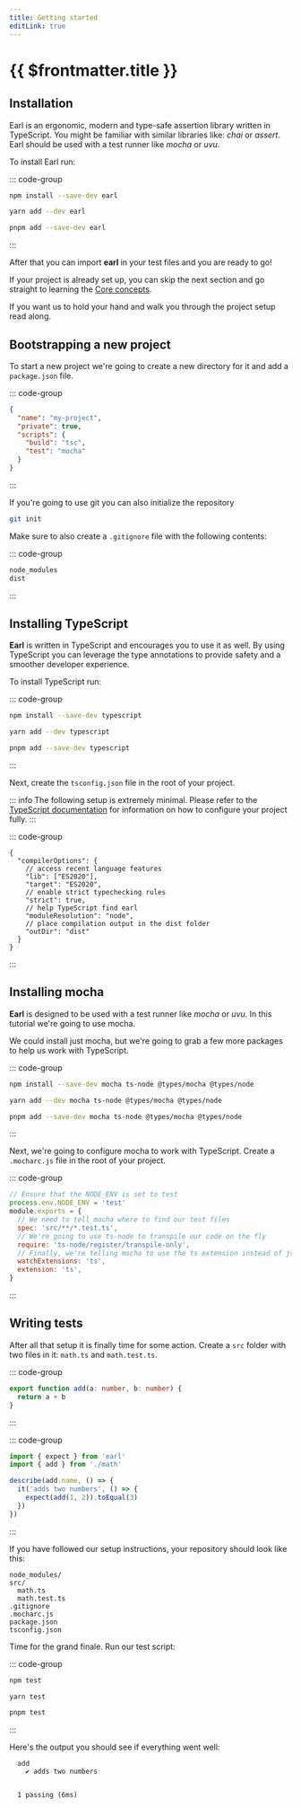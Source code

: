 ```yaml
---
title: Getting started
editLink: true
---
```


# {{ $frontmatter.title }}

## Installation

Earl is an ergonomic, modern and type-safe assertion library written in
TypeScript. You might be familiar with similar libraries like: _chai_ or
_assert_. Earl should be used with a test runner like _mocha_ or _uvu_.

To install Earl run:

::: code-group

```sh [npm]
npm install --save-dev earl
```

```sh [yarn]
yarn add --dev earl
```

```sh [pnpm]
pnpm add --save-dev earl
```

:::

After that you can import **earl** in your test files and you are ready to go!

If your project is already set up, you can skip the next section and go straight
to learning the [Core concepts](/introduction/core-concepts).

If you want us to hold your hand and walk you through the project setup
read along.

## Bootstrapping a new project

To start a new project we're going to create a new directory for it and add a
`package.json` file.

::: code-group

```json [package.json]
{
  "name": "my-project",
  "private": true,
  "scripts": {
    "build": "tsc",
    "test": "mocha"
  }
}
```

:::

If you're going to use git you can also initialize the repository

```sh
git init
```

Make sure to also create a `.gitignore` file with the following contents:

::: code-group

```sh [.gitignore]
node_modules
dist
```

:::

## Installing TypeScript

**Earl** is written in TypeScript and encourages you to use it as well. By
using TypeScript you can leverage the type annotations to provide safety and
a smoother developer experience.

To install TypeScript run:

::: code-group

```sh [npm]
npm install --save-dev typescript
```

```sh [yarn]
yarn add --dev typescript
```

```sh [pnpm]
pnpm add --save-dev typescript
```

:::

Next, create the `tsconfig.json` file in the root of your project.

::: info
The following setup is extremely minimal. Please refer to the
[TypeScript documentation](https://www.typescriptlang.org/docs/handbook/tsconfig-json.html)
for information on how to configure your project fully.
:::

::: code-group

```jsonc [tsconfig.json]
{
  "compilerOptions": {
    // access recent language features
    "lib": ["ES2020"],
    "target": "ES2020",
    // enable strict typechecking rules
    "strict": true,
    // help TypeScript find earl
    "moduleResolution": "node",
    // place compilation output in the dist folder
    "outDir": "dist"
  }
}
```

:::

## Installing mocha

**Earl** is designed to be used with a test runner like _mocha_ or _uvu_. In
this tutorial we're going to use mocha.

We could install just mocha, but we're going to grab a few more packages to
help us work with TypeScript.

::: code-group

```sh [npm]
npm install --save-dev mocha ts-node @types/mocha @types/node
```

```sh [yarn]
yarn add --dev mocha ts-node @types/mocha @types/node
```

```sh [pnpm]
pnpm add --save-dev mocha ts-node @types/mocha @types/node
```

:::

Next, we're going to configure mocha to work with TypeScript. Create a
`.mocharc.js` file in the root of your project.

::: code-group

```js [.mocharc.js]
// Ensure that the NODE_ENV is set to test
process.env.NODE_ENV = 'test'
module.exports = {
  // We need to tell mocha where to find our test files
  spec: 'src/**/*.test.ts',
  // We're going to use ts-node to transpile our code on the fly
  require: 'ts-node/register/transpile-only',
  // Finally, we're telling mocha to use the ts extension instead of js
  watchExtensions: 'ts',
  extension: 'ts',
}
```

:::

## Writing tests

After all that setup it is finally time for some action. Create a `src` folder
with two files in it: `math.ts` and `math.test.ts`.

::: code-group

```ts [src/math.ts]
export function add(a: number, b: number) {
  return a + b
}
```

:::

::: code-group

```ts [src/math.test.ts]
import { expect } from 'earl'
import { add } from './math'

describe(add.name, () => {
  it('adds two numbers', () => {
    expect(add(1, 2)).toEqual(3)
  })
})
```

:::

If you have followed our setup instructions, your repository should look like
this:

```
node_modules/
src/
  math.ts
  math.test.ts
.gitignore
.mocharc.js
package.json
tsconfig.json
```

Time for the grand finale. Run our test script:

::: code-group

```sh [npm]
npm test
```

```sh [yarn]
yarn test
```

```sh [pnpm]
pnpm test
```

:::

Here's the output you should see if everything went well:

```
  add
    ✔ adds two numbers


  1 passing (6ms)
```
